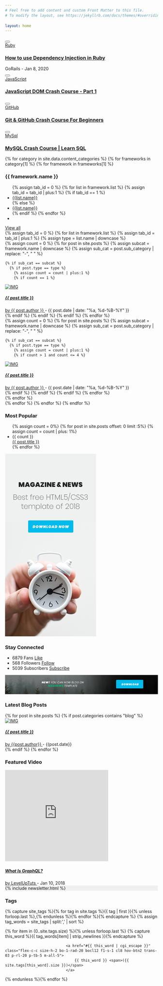 ```yaml
---
# Feel free to add content and custom Front Matter to this file.
# To modify the layout, see https://jekyllrb.com/docs/themes/#overriding-theme-defaults

layout: home
---
```



<!-- Feature post -->
<section class="bg0">
<div class="container">
<div class="row m-rl--1">
<div class="col-md-6 p-rl-1 p-b-2">
<div class="bg-img1 size-a-3 how1 pos-relative" style="background-image: url(/assets/img/ruby-01.jpg);">
<button class="s-full ab-t-l flex-c-c fs-32 cl0 hov-cl10 trans-03" data-toggle="modal" data-target="#modal-video-01">
<span class="fab fa-youtube"></span>
</button>
<div class="flex-col-e-s s-full p-rl-25 p-tb-20">
<a href="" class="dis-block how1-child2 f1-s-2 cl0 bo-all-1 bocl0 hov-btn1 trans-03 p-rl-5 p-t-2">
Ruby
</a>

<h3 class="how1-child2 m-t-14 m-b-10">
<a href="" class="how-txt1 size-a-6 f1-l-1 cl0 hov-cl10 trans-03">
How to use Dependency Injection in Ruby
</a>
</h3>

<span class="how1-child2">
<span class="f1-s-4 cl11">
 GoRails
</span>

<span class="f1-s-3 cl11 m-rl-3">
-
</span>

<span class="f1-s-3 cl11">
Jan 8, 2020
</span>
</span>
</div>
</div>
</div>

<div class="col-md-6 p-rl-1">
<div class="row m-rl--1">
<div class="col-12 p-rl-1 p-b-2">
<div class="bg-img1 size-a-4 how1 pos-relative" style="background-image: url(/assets/img/javascript_01.jpg);">
<button class="s-full ab-t-l flex-c-c fs-32 cl0 hov-cl10 trans-03" data-toggle="modal" data-target="#modal-video-02">
<span class="fab fa-youtube"></span>
</button>


<div class="flex-col-e-s s-full p-rl-25 p-tb-24">
<a href="#" class="dis-block how1-child2 f1-s-2 cl0 bo-all-1 bocl0 hov-btn1 trans-03 p-rl-5 p-t-2">
JavaScript
</a>

<h3 class="how1-child2 m-t-14">
<a href="blog-detail-01.html" class="how-txt1 size-a-7 f1-l-2 cl0 hov-cl10 trans-03">
JavaScript DOM Crash Course - Part 1
</a>
</h3>
</div>
</div>
</div>

<div class="col-sm-6 p-rl-1 p-b-2">
<div class="bg-img1 size-a-5 how1 pos-relative" style="background-image: url(/assets/img/github-01.jpg);">
<button class="s-full ab-t-l flex-c-c fs-32 cl0 hov-cl10 trans-03" data-toggle="modal" data-target="#modal-video-03">
<span class="fab fa-youtube"></span>
</button>


<div class="flex-col-e-s s-full p-rl-25 p-tb-20">
<a href="#" class="dis-block how1-child2 f1-s-2 cl0 bo-all-1 bocl0 hov-btn1 trans-03 p-rl-5 p-t-2">
GitHub
</a>

<h3 class="how1-child2 m-t-14">
<a href="blog-detail-01.html" class="how-txt1 size-h-1 f1-m-1 cl0 hov-cl10 trans-03">
Git & GitHub Crash Course For Beginners
</a>
</h3>
</div>
</div>
</div>

<div class="col-sm-6 p-rl-1 p-b-2">
<div class="bg-img1 size-a-5 how1 pos-relative" style="background-image: url(/assets/img/mysql-01.jpg);">
<button class="s-full ab-t-l flex-c-c fs-32 cl0 hov-cl10 trans-03" data-toggle="modal" data-target="#modal-video-04">
<span class="fab fa-youtube"></span>
</button>


<div class="flex-col-e-s s-full p-rl-25 p-tb-20">
<a href="#" class="dis-block how1-child2 f1-s-2 cl0 bo-all-1 bocl0 hov-btn1 trans-03 p-rl-5 p-t-2">
MySql
</a>

<h3 class="how1-child2 m-t-14">
<a href="blog-detail-01.html" class="how-txt1 size-h-1 f1-m-1 cl0 hov-cl10 trans-03">
MySQL Crash Course | Learn SQL
</a>
</h3>
</div>
</div>
</div>
</div>
</div>
</div>
</div>
</section>

<!-- Post -->
<section class="bg0 p-t-70">
<div class="container">
<div class="row justify-content-center">
<div class="col-md-10 col-lg-8">

<div class="p-b-20">
{% for category in site.data.content_categories %}
  {% for frameworks in category[1] %}
    {% for framework in frameworks[1] %}  
<!-- Entertainment -->
<div class="tab01 p-b-20">
<div class="tab01-head how2 how2-cl1 bocl12 flex-s-c m-r-10 m-r-0-sr991">
<!-- Brand tab -->
<h3 class="f1-m-2 cl12 tab01-title">
{{ framework.name }}
</h3>

<!-- Nav tabs -->
<ul class="nav nav-tabs" role="tablist">
    {% assign tab_id = 0 %}
    {% for list in framework.list %}
    {% assign tab_id = tab_id | plus:1 %}     
      {% if tab_id == 1 %}    
<li class="nav-item">
<a class="nav-link active" data-toggle="tab" href="#{{ framework.name | replace: ' ', '-'}}-{{ tab_id }}" role="tab">{{list.name}}</a>
</li>
      {% else %}
<li class="nav-item">
<a class="nav-link" data-toggle="tab" href="#{{ framework.name | replace: ' ', '-'}}-{{ tab_id }}" role="tab">{{list.name}}</a>
</li>      
      {% endif %}
    {% endfor %}

<li class="nav-item-more dropdown dis-none">
<a class="nav-link dropdown-toggle" data-toggle="dropdown" href="#">
<i class="fa fa-ellipsis-h"></i>
</a>

<ul class="dropdown-menu">

</ul>
</li>
</ul>

<!--  -->
<a href="category-01.html" class="tab01-link f1-s-1 cl9 hov-cl10 trans-03">
View all
<i class="fs-12 m-l-5 fa fa-caret-right"></i>
</a>
</div>


<!-- Tab panes -->
<div class="tab-content p-t-35">
<!-- - -->
    {% assign tab_id = 0 %}
    {% for list in framework.list %}
    {% assign tab_id = tab_id | plus:1 %}
    {% assign type = list.name | downcase %}     

<div class="tab-pane fade show active" id="{{ framework.name | replace: ' ', '-'}}-{{ tab_id }}" role="tabpanel">
<div class="row">

<div class="col-sm-6 p-r-25 p-r-15-sr991">
{% assign count = 0 %}
  {% for post in site.posts %}
      {% assign subcat = framework.name | downcase %}
      {% assign sub_cat = post.sub_category | replace: "-", " " %}
      
    {% if sub_cat == subcat %}
      {% if post.type == type %}    
        {% assign count = count | plus:1 %}
        {% if count == 1 %}

<!-- Item post -->	
<div class="m-b-30">
<a href="{{ root_url }}{{ post.url | prepend: site.baseurl }}" class="wrap-pic-w hov1 trans-03">
<img src="{{ post.img }}" alt="IMG" height=260>
</a>

<div class="p-t-20">
<h5 class="p-b-5">
<a href="{{ root_url }}{{ post.url | prepend: site.baseurl }}" class="f1-m-3 cl2 hov-cl10 trans-03">
{{ post.title }}
</a>
</h5>

<span class="cl8">
<a href="#" class="f1-s-4 cl8 hov-cl10 trans-03">
by {{ post.author }}
</a>

<span class="f1-s-3 m-rl-3">
-
</span>

<span class="f1-s-3">
{{ post.date | date: "%a, %d-%B-%Y" }}
</span>
</span>
</div>
</div>
        {% endif %}
      {% endif %}
    {% endif %}
{% endfor %}
</div>

<div class="col-sm-6 p-r-25 p-r-15-sr991">
{% assign count = 0 %}
  {% for post in site.posts %}
      {% assign subcat = framework.name | downcase %}
      {% assign sub_cat = post.sub_category | replace: "-", " " %}
      
    {% if sub_cat == subcat %}
      {% if post.type == type %}        
        {% assign count = count | plus:1 %}
        {% if count > 1 and count <= 4 %}
<!-- Item post -->	
<div class="flex-wr-sb-s m-b-30">
<a href="{{ root_url }}{{ post.url | prepend: site.baseurl }}" class="size-w-1 wrap-pic-w hov1 trans-03">
<img src="{{ post.img }}" alt="IMG" height=75>
</a>

<div class="size-w-2">
<h5 class="p-b-5">
<a href="{{ root_url }}{{ post.url | prepend: site.baseurl }}" class="f1-s-5 cl3 hov-cl10 trans-03">
{{ post.title }}
</a>
</h5>

<span class="cl8">
<a href="#" class="f1-s-6 cl8 hov-cl10 trans-03">
by {{ post.author }}
</a>

<span class="f1-s-3 m-rl-3">
-
</span>

<span class="f1-s-3">
{{ post.date | date: "%a, %d-%B-%Y" }}
</span>
</span>
</div>
</div>
        {% endif %}
      {% endif %}
    {% endif %}
{% endfor %}

</div>
</div>
</div>
{% endfor %}
<!-- - -->

</div>
</div>
    {% endfor %}
  {% endfor %}
{% endfor %}
</div>
</div>

<div class="col-md-10 col-lg-4">
<div class="p-l-10 p-rl-0-sr991 p-b-20">
<!--  -->
<div>
<div class="how2 how2-cl4 flex-s-c">
<h3 class="f1-m-2 cl3 tab01-title">
Most Popular
</h3>
</div>

<ul class="p-t-35">
  {% assign count = 0%}
  {% for post in site.posts offset: 0 limit :5%}
  {% assign count = count | plus: 1%}  
<li class="flex-wr-sb-s p-b-22">
<div class="size-a-8 flex-c-c borad-3 size-a-8 bg9 f1-m-4 cl0 m-b-6">
{{ count }}
</div>

<a href="{{ site_url }}{{ post.url | prepend: site.baseurl }}" class="size-w-3 f1-s-7 cl3 hov-cl10 trans-03">
{{ post.title }}
</a>
</li>
{% endfor %}

</ul>
</div>

<!--  -->
<div class="flex-c-s p-t-8">
<a href="#">
<img class="max-w-full" src="/assets/img/banner-02.jpg" alt="IMG">
</a>
</div>

<!--  -->
<div class="p-t-50">
<div class="how2 how2-cl4 flex-s-c">
<h3 class="f1-m-2 cl3 tab01-title">
Stay Connected
</h3>
</div>

<ul class="p-t-35">
<li class="flex-wr-sb-c p-b-20">
<a href="#" class="size-a-8 flex-c-c borad-3 size-a-8 bg-facebook fs-16 cl0 hov-cl0">
<span class="fab fa-facebook-f"></span>
</a>

<div class="size-w-3 flex-wr-sb-c">
<span class="f1-s-8 cl3 p-r-20">
6879 Fans
</span>

<a href="#" class="f1-s-9 text-uppercase cl3 hov-cl10 trans-03">
Like
</a>
</div>
</li>

<li class="flex-wr-sb-c p-b-20">
<a href="#" class="size-a-8 flex-c-c borad-3 size-a-8 bg-twitter fs-16 cl0 hov-cl0">
<span class="fab fa-twitter"></span>
</a>

<div class="size-w-3 flex-wr-sb-c">
<span class="f1-s-8 cl3 p-r-20">
568 Followers
</span>

<a href="#" class="f1-s-9 text-uppercase cl3 hov-cl10 trans-03">
Follow
</a>
</div>
</li>

<li class="flex-wr-sb-c p-b-20">
<a href="#" class="size-a-8 flex-c-c borad-3 size-a-8 bg-youtube fs-16 cl0 hov-cl0">
<span class="fab fa-youtube"></span>
</a>

<div class="size-w-3 flex-wr-sb-c">
<span class="f1-s-8 cl3 p-r-20">
5039 Subscribers
</span>

<a href="#" class="f1-s-9 text-uppercase cl3 hov-cl10 trans-03">
Subscribe
</a>
</div>
</li>
</ul>
</div>
</div>
</div>
</div>
</div>
</section>

<!-- Banner -->
<div class="container">
<div class="flex-c-c">
<a href="#">
<img class="max-w-full" src="/assets/img/banner-01.jpg" alt="IMG">
</a>
</div>
</div>

<!-- Latest -->
<section class="bg0 p-t-60 p-b-35">
<div class="container">
<div class="row justify-content-center">
<div class="col-md-10 col-lg-8 p-b-20">
<div class="how2 how2-cl4 flex-s-c m-r-10 m-r-0-sr991">
<h3 class="f1-m-2 cl3 tab01-title">
Latest Blog Posts
</h3>
</div>

<div class="row p-t-35">
{% for post in site.posts %}
  {% if post.categories contains "blog" %}
<div class="col-sm-6 p-r-25 p-r-15-sr991">
<!-- Item latest -->	
<div class="m-b-45">
<a href="{{ site_url }}{{post.url | prepend: site.baseurl}}" class="wrap-pic-w hov1 trans-03">
<img src="{{post.img}}" alt="IMG" height=197>
</a>

<div class="p-t-16">
<h5 class="p-b-5">
<a href="{{ site_url }}{{ post.url | prepend: site.baseurl }}" class="f1-m-3 cl2 hov-cl10 trans-03">
{{ post.title }} 
</a>
</h5>

<span class="cl8">
<a href="#" class="f1-s-4 cl8 hov-cl10 trans-03">
by {{post.author}}
</a>

<span class="f1-s-3 m-rl-3">
-
</span>

<span class="f1-s-3">
{{post.date}}
</span>
</span>
</div>
</div>
</div>
  {% endif %}
{% endfor %}

</div>
</div>

<div class="col-md-10 col-lg-4">
<div class="p-l-10 p-rl-0-sr991 p-b-20">
<!-- Video -->
<div class="p-b-55">
<div class="how2 how2-cl4 flex-s-c m-b-35">
<h3 class="f1-m-2 cl3 tab01-title">
Featured Video
</h3>
</div>

<div>
<div class="wrap-pic-w pos-relative">

<iframe width="340" height="300" src="https://www.youtube.com/embed/VjXb3PRL9WI" frameborder="0" allow="accelerometer; autoplay; clipboard-write; encrypted-media; gyroscope; picture-in-picture" allowfullscreen></iframe>
</div>

<div class="p-tb-16 p-rl-25 bg3">
<h5 class="p-b-5">
<a href="#" class="f1-m-3 cl0 hov-cl10 trans-03">
What Is GraphQL?
</a>
</h5>

<span class="cl15">
<a href="https://www.youtube.com/channel/UCyU5wkjgQYGRB0hIHMwm2Sg" target="_blank" class="f1-s-4 cl8 hov-cl10 trans-03">
by  LevelUpTuts
</a>

<span class="f1-s-3 m-rl-3">
-
</span>

<span class="f1-s-3">
Jan 10, 2018
</span>
</span>
</div>
</div>	
</div>

<!-- Subscribe -->
<div class="bg10 p-rl-35 p-t-28 p-b-35 m-b-55" style="background: #efefef;">
        {% include newsletter.html %}
</div>

<!-- Tag -->
<div class="p-b-55">
<div class="how2 how2-cl4 flex-s-c m-b-30">
<h3 class="f1-m-2 cl3 tab01-title">
Tags
</h3>
</div>

<div class="flex-wr-s-s m-rl--5">
{% capture site_tags %}{% for tag in site.tags %}{{ tag | first }}{% unless forloop.last %},{% endunless %}{% endfor %}{% endcapture %}
{% assign tag_words = site_tags | split:',' | sort %}
							
<!--  cycles through tag list and creates header row of all tags used in site with accompanying per-tag counts...-->
  {% for item in (0..site.tags.size) %}{% unless forloop.last %}
    {% capture this_word %}{{ tag_words[item] | strip_newlines }}{% endcapture %}

								<a href="#{{ this_word | cgi_escape }}" class="flex-c-c size-h-2 bo-1-rad-20 bocl12 f1-s-1 cl8 hov-btn2 trans-03 p-rl-20 p-tb-5 m-all-5">
									{{ this_word }} <span>({{ site.tags[this_word].size }})</span>
								</a>
  {% endunless %}{% endfor %}
</div>	
</div>
</div>
</div>
</div>
</div>
</section>

